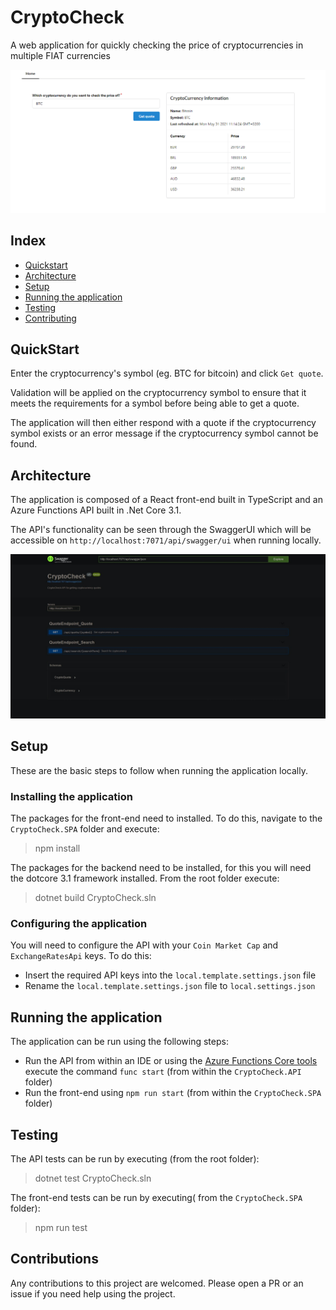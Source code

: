# CryptoCheck

A web application for quickly checking the price of cryptocurrencies in multiple FIAT currencies

![CryptoCheck Quote](/resources/images/cryptocheck.png)

## Index

- [Quickstart](#quickstart)
- [Architecture](#architecture)
- [Setup](#setup)
- [Running the application](#running-the-application)
- [Testing](#testing)
- [Contributing](#contributing)

## QuickStart

Enter the cryptocurrency's symbol (eg. BTC for bitcoin) and click `Get quote`.

Validation will be applied on the cryptocurrency symbol to ensure that it meets the requirements for a symbol before being able to get a quote.

The application will then either respond with a quote if the cryptocurrency symbol exists or an error message if the cryptocurrency symbol cannot be found.

## Architecture

The application is composed of a React front-end built in TypeScript and an Azure Functions API built in .Net Core 3.1.

The API's functionality can be seen through the SwaggerUI which will be accessible on `http://localhost:7071/api/swagger/ui` when running locally.

![CryptoCheck SwaggerUI](/resources/images/swagger_ui.jpeg)

## Setup

These are the basic steps to follow when running the application locally.

### Installing the application

The packages for the front-end need to installed. To do this, navigate to the `CryptoCheck.SPA` folder and execute:

> npm install

The packages for the backend need to be installed, for this you will need the dotcore 3.1 framework installed. From the root folder execute:

> dotnet build CryptoCheck.sln

### Configuring the application

You will need to configure the API with your `Coin Market Cap` and `ExchangeRatesApi` keys. To do this:

- Insert the required API keys into the `local.template.settings.json` file
- Rename the `local.template.settings.json` file to `local.settings.json`

## Running the application

The application can be run using the following steps:

- Run the API from within an IDE or using the [Azure Functions Core tools](https://github.com/Azure/azure-functions-core-tools) execute the command `func start` (from within the `CryptoCheck.API` folder)
- Run the front-end using `npm run start` (from within the `CryptoCheck.SPA` folder)

## Testing

The API tests can be run by executing (from the root folder):

> dotnet test CryptoCheck.sln

The front-end tests can be run by executing( from the `CryptoCheck.SPA` folder):

> npm run test

## Contributions

Any contributions to this project are welcomed. Please open a PR or an issue if you need help using the project.

